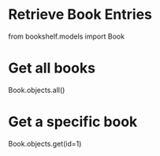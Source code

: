 # Retrieve Book Entries
from bookshelf.models import Book

# Get all books
Book.objects.all()

# Get a specific book
Book.objects.get(id=1)
